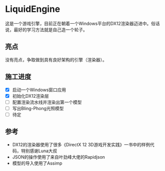 # LiquidEngine

这是一个游戏引擎，目前正在朝着一个Windows平台的DX12渲染器迈进中。俗话说，最好的学习方法就是自己造一个轮子。

## 亮点
没有亮点，争取做到具有良好架构的引擎（渲染器）。

## 施工进度
- [x] 启动一个Windows窗口应用
- [x] 初始化DX12渲染层
- [ ] 配置渲染流水线并渲染出第一个模型
- [ ] 写出Bling-Phong光照模型
- [ ] 待定

## 参考
- DX12的渲染器使用了很多《DirectX 12 3D游戏开发实践》一书中的样例代码，特别感谢Luna大叔
- JSON的操作使用了来自叶劲峰大佬的Rapidjson
- 模型的导入使用了Assimp